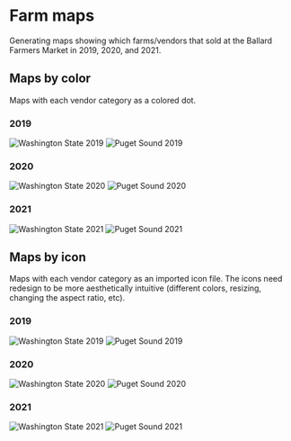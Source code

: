 # Farm maps

Generating maps showing which farms/vendors that sold at the Ballard Farmers Market in 2019, 2020, and 2021.

## Maps by color

Maps with each vendor category as a colored dot.

### 2019
![Washington State 2019](maps/dot-map-2019.png)
![Puget Sound 2019](maps/dot-map-puget-2019.png)

### 2020
![Washington State 2020](maps/dot-map-2020.png)
![Puget Sound 2020](maps/dot-map-puget-2020.png)

### 2021
![Washington State 2021](maps/dot-map-2021.png)
![Puget Sound 2021](maps/dot-map-puget-2021.png)

## Maps by icon

Maps with each vendor category as an imported icon file. The icons need redesign to be more aesthetically intuitive (different colors, resizing, changing the aspect ratio, etc).

### 2019
![Washington State 2019](maps/icon-map-2019.png)
![Puget Sound 2019](maps/icon-map-puget-2019.png)

### 2020
![Washington State 2020](maps/icon-map-2020.png)
![Puget Sound 2020](maps/icon-map-puget-2020.png)

### 2021
![Washington State 2021](maps/icon-map-2021.png)
![Puget Sound 2021](maps/icon-map-puget-2021.png)
